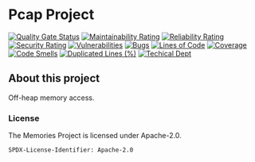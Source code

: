 <!--
SPDX-FileCopyrightText: 2020 Memories
SPDX-License-Identifier: Apache-2.0
-->

# Pcap Project

[![Quality Gate Status](http://10.14.204.76/web/sonarqube/api/project_badges/measure?project=memories%3Amemories&metric=alert_status)](http://10.14.204.76/web/sonarqube/dashboard?id=memories%3Amemories)
[![Maintainability Rating](http://10.14.204.76/web/sonarqube/api/project_badges/measure?project=memories%3Amemories&metric=sqale_rating)](http://10.14.204.76/web/sonarqube/dashboard?id=memories%3Amemories)
[![Reliability Rating](http://10.14.204.76/web/sonarqube/api/project_badges/measure?project=memories%3Amemories&metric=reliability_rating)](http://10.14.204.76/web/sonarqube/dashboard?id=memories%3Amemories)
[![Security Rating](http://10.14.204.76/web/sonarqube/api/project_badges/measure?project=memories%3Amemories&metric=security_rating)](http://10.14.204.76/web/sonarqube/dashboard?id=memories%3Amemories)
[![Vulnerabilities](http://10.14.204.76/web/sonarqube/api/project_badges/measure?project=memories%3Amemories&metric=vulnerabilities)](http://10.14.204.76/web/sonarqube/dashboard?id=memories%3Amemories)
[![Bugs](http://10.14.204.76/web/sonarqube/api/project_badges/measure?project=memories%3Amemories&metric=bugs)](http://10.14.204.76/web/sonarqube/dashboard?id=memories%3Amemories)
[![Lines of Code](http://10.14.204.76/web/sonarqube/api/project_badges/measure?project=memories%3Amemories&metric=ncloc)](http://10.14.204.76/web/sonarqube/dashboard?id=memories%3Amemories)
[![Coverage](http://10.14.204.76/web/sonarqube/api/project_badges/measure?project=memories%3Amemories&metric=coverage)](http://10.14.204.76/web/sonarqube/dashboard?id=memories%3Amemories)
[![Code Smells](http://10.14.204.76/web/sonarqube/api/project_badges/measure?project=memories%3Amemories&metric=code_smells)](http://10.14.204.76/web/sonarqube/dashboard?id=memories%3Amemories)
[![Duplicated Lines (%)](http://10.14.204.76/web/sonarqube/api/project_badges/measure?project=memories%3Amemories&metric=duplicated_lines_density)](http://10.14.204.76/web/sonarqube/dashboard?id=memories%3Amemories)
[![Techical Dept](http://10.14.204.76/web/sonarqube/api/project_badges/measure?project=memories%3Amemories&metric=sqale_index)](http://10.14.204.76/web/sonarqube/dashboard?id=memories%3Amemories)


## About this project

Off-heap memory access.


### License

The Memories Project is licensed under Apache-2.0.

```
SPDX-License-Identifier: Apache-2.0
```
